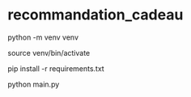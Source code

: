 # recommandation_cadeau
python -m venv venv

source venv/bin/activate

pip install -r requirements.txt

python main.py
